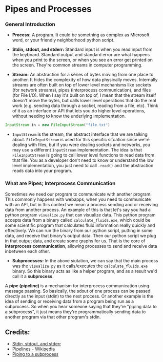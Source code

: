 # Pipes and Processes

### General Introduction
- **Process:** A program. It could be something as complex as Microsoft word, or your friendly neighborhood python script.
- **Stdin, stdout, and stderr:** Standard input is when you read input from the keyboard. Standard output and standard error are what happens when you print to the screen, or when you see an error get printed on the screen. They're common streams in computer programming.

- **Stream:** An abstraction for a series of bytes moving from one place to another. It hides the complexity of how data physically moves. Internally streams are often built on top of lower level mechanisms like sockets (for network streams), pipes (interprocess communication), and files (for File I/O). When I say it's built on top of, I mean that the stream itself doesn't move the bytes, but calls lower level operations that do the real work (e.g. sending data through a socket, reading from a file, etc). Think of it as an interface or API that lets you do higher level operations, without needing to know the underlying implementation.

```Java
InputStream in = new FileInputStream("file.txt")
```
- `InputStream` is the stream, the abstract interface that we are talking about. `FileInputStream` is used for this specific situation since we're dealing with files, but if you were dealing sockets and networks, you may use a different `InputStream` implementation. The idea is that `FileInputStream` is going to call lower level functions to read data from that file. You as a developer don't need to know or understand the low level implementation, you just need to call `.read()` and the abstraction reads data into your program. 

### What are Pipes; Interprocess Communication
Sometimes we need our program to communicate with another program. This commonly happens with webapps, when you need to communicate with an API, but in this context we mean a process sending and or receiving data from another process. An example of this is that let's say you had a python program `visualize.py` that can visualize data. This python program accepts data from a binary called `calculate_fluids.exe`, which could be some scientific program that calculates fluid information really quickly and effectively. We can run the binary from our python script, putting in some data, and receive that binary's output data. Then our python script we plug in that output data, and create some graphs for us. That is the core of **interprocess communication**, allowing processes to send and receive data inbetween each other. 

- **Subprocesses:** In the above siutation, we can say that the main process was the `visualize.py` as it calls/executes the `calculate_fluids.exe` binary. So this binary acts as like a helper program, and as a result we'd call it a **subprocess**. 

A **pipe (pipeline)** is a mechanism for interprocess communication using message passing. So basically, the sdout of one process can be passed directly as the input (stdin) to the next process. Or another example is the idea of sending or receiving data from a program being run as a subprocess. So when you hear someone saying that they're "piping data to a subprocess", it just means they're programmatically sending data to another program via that other program's stdin.

## Credits:
- [Stdin, stdout, and stderr](https://learn.microsoft.com/en-us/cpp/c-runtime-library/stdin-stdout-stderr?view=msvc-170)
- [Pipelines - Wikipedia](https://en.wikipedia.org/wiki/Pipeline_(Unix))
- [Piping to a subprocess](https://www.gnu.org/software/libc/manual/html_node/Pipe-to-a-Subprocess.html#:~:text=15.2%20Pipe%20to%20a%20Subprocess,being%20run%20as%20a%20subprocess.)